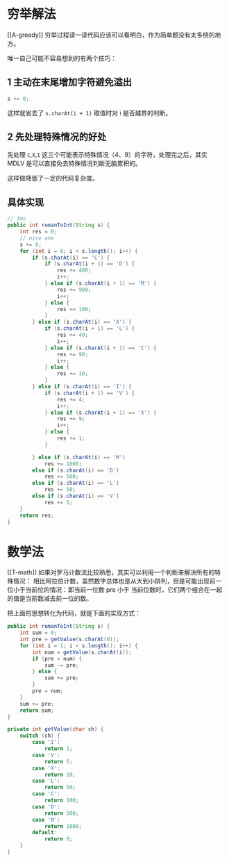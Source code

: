 

# 穷举解法
[[A-greedy]]
穷举过程读一读代码应该可以看明白，作为简单题没有太多绕的地方。

唯一自己可能不容易想到的有两个技巧：

## 1 主动在末尾增加字符避免溢出

```java
s += 0;
```
这样就省去了 `s.charAt(i + 1)` 取值时对 i 是否越界的判断。

## 2 先处理特殊情况的好处

先处理 `C`,`X`,`I` 这三个可能表示特殊情况（4、9）的字符，处理完之后，其实 MDLV 是可以直接免去特殊情况判断无脑累积的。

这样做降低了一定的代码复杂度。

## 具体实现
```java
// 3ms
public int romanToInt(String s) {
	int res = 0;
	// nice one
	s += 0;
	for (int i = 0; i < s.length(); i++) {
		if (s.charAt(i) == 'C') {
			if (s.charAt(i + 1) == 'D') {
				res += 400;
				i++;
			} else if (s.charAt(i + 1) == 'M') {
				res += 900;
				i++;
			} else {
				res += 100;
			}
		} else if (s.charAt(i) == 'X') {
			if (s.charAt(i + 1) == 'L') {
				res += 40;
				i++;
			} else if (s.charAt(i + 1) == 'C') {
				res += 90;
				i++;
			} else {
				res += 10;
			}
		} else if (s.charAt(i) == 'I') {
			if (s.charAt(i + 1) == 'V') {
				res += 4;
				i++;
			} else if (s.charAt(i + 1) == 'X') {
				res += 9;
				i++;
			} else {
				res += 1;
			}

		} else if (s.charAt(i) == 'M')
			res += 1000;
		else if (s.charAt(i) == 'D')
			res += 500;
		else if (s.charAt(i) == 'L')
			res += 50;
		else if (s.charAt(i) == 'V')
			res += 5;
	}
	return res;
}
```

# 数学法
[[T-math]]
如果对罗马计数法比较熟悉，其实可以利用一个判断来解决所有的特殊情况：
相比阿拉伯计数，虽然数字总体也是从大到小排列，但是可能出现前一位小于当前位的情况：即当前一位数 pre 小于 当前位数时，它们两个组合在一起的值是当前数减去前一位的数。

把上面的思想转化为代码，就是下面的实现方式：
```java
public int romanToInt(String s) {
	int sum = 0;
	int pre = getValue(s.charAt(0));
	for (int i = 1; i < s.length(); i++) {
		int num = getValue(s.charAt(i));
		if (pre < num) {
			sum -= pre;
		} else {
			sum += pre;
		}
		pre = num;
	}
	sum += pre;
	return sum;
}

private int getValue(char ch) {
	switch (ch) {
		case 'I':
			return 1;
		case 'V':
			return 5;
		case 'X':
			return 10;
		case 'L':
			return 50;
		case 'C':
			return 100;
		case 'D':
			return 500;
		case 'M':
			return 1000;
		default:
			return 0;
	}
}
```